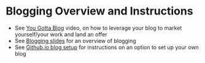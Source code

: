 # Blogging Overview and Instructions

* See [You Gotta Blog](https://drive.google.com/file/d/1WfWUyckSKSNM01Adas8e7DWOERFoF5vu/view?ts=5f92c8d2) video, on how to leverage your blog to market yourself/your work and land an offer
* See [Blogging slides](Blogging.pdf) for an overview of blogging
* See [Github.io blog setup](github_blog_steps.md) for instructions on an option to set up your own blog
